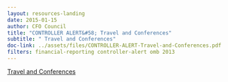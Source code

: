 ```yaml
---
layout: resources-landing
date: 2015-01-15
author: CFO Council
title: "CONTROLLER ALERT&#58; Travel and Conferences"
subtitle: " Travel and Conferences"
doc-link: ../assets/files/CONTROLLER-ALERT-Travel-and-Conferences.pdf
filters: financial-reporting controller-alert omb 2013
---
```

[ Travel and Conferences]({{site.baseurl}}/assets/files/CONTROLLER-ALERT-Travel-and-Conferences.pdf)
